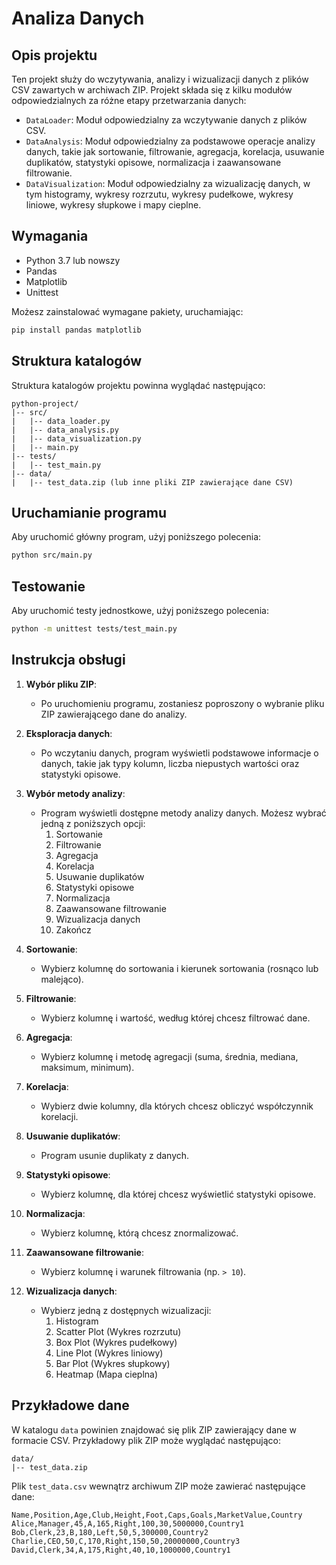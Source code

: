 # Analiza Danych

## Opis projektu

Ten projekt służy do wczytywania, analizy i wizualizacji danych z plików CSV zawartych w archiwach ZIP. Projekt składa się z kilku modułów odpowiedzialnych za różne etapy przetwarzania danych:

- `DataLoader`: Moduł odpowiedzialny za wczytywanie danych z plików CSV.
- `DataAnalysis`: Moduł odpowiedzialny za podstawowe operacje analizy danych, takie jak sortowanie, filtrowanie, agregacja, korelacja, usuwanie duplikatów, statystyki opisowe, normalizacja i zaawansowane filtrowanie.
- `DataVisualization`: Moduł odpowiedzialny za wizualizację danych, w tym histogramy, wykresy rozrzutu, wykresy pudełkowe, wykresy liniowe, wykresy słupkowe i mapy cieplne.

## Wymagania

- Python 3.7 lub nowszy
- Pandas
- Matplotlib
- Unittest

Możesz zainstalować wymagane pakiety, uruchamiając:

```bash
pip install pandas matplotlib
```

## Struktura katalogów

Struktura katalogów projektu powinna wyglądać następująco:

```
python-project/
|-- src/
|   |-- data_loader.py
|   |-- data_analysis.py
|   |-- data_visualization.py
|   |-- main.py
|-- tests/
|   |-- test_main.py
|-- data/
|   |-- test_data.zip (lub inne pliki ZIP zawierające dane CSV)
```

## Uruchamianie programu

Aby uruchomić główny program, użyj poniższego polecenia:

```bash
python src/main.py
```

## Testowanie

Aby uruchomić testy jednostkowe, użyj poniższego polecenia:

```bash
python -m unittest tests/test_main.py
```

## Instrukcja obsługi

1. **Wybór pliku ZIP**:

   - Po uruchomieniu programu, zostaniesz poproszony o wybranie pliku ZIP zawierającego dane do analizy.

2. **Eksploracja danych**:

   - Po wczytaniu danych, program wyświetli podstawowe informacje o danych, takie jak typy kolumn, liczba niepustych wartości oraz statystyki opisowe.

3. **Wybór metody analizy**:

   - Program wyświetli dostępne metody analizy danych. Możesz wybrać jedną z poniższych opcji:
     1. Sortowanie
     2. Filtrowanie
     3. Agregacja
     4. Korelacja
     5. Usuwanie duplikatów
     6. Statystyki opisowe
     7. Normalizacja
     8. Zaawansowane filtrowanie
     9. Wizualizacja danych
     10. Zakończ

4. **Sortowanie**:

   - Wybierz kolumnę do sortowania i kierunek sortowania (rosnąco lub malejąco).

5. **Filtrowanie**:

   - Wybierz kolumnę i wartość, według której chcesz filtrować dane.

6. **Agregacja**:

   - Wybierz kolumnę i metodę agregacji (suma, średnia, mediana, maksimum, minimum).

7. **Korelacja**:

   - Wybierz dwie kolumny, dla których chcesz obliczyć współczynnik korelacji.

8. **Usuwanie duplikatów**:

   - Program usunie duplikaty z danych.

9. **Statystyki opisowe**:

   - Wybierz kolumnę, dla której chcesz wyświetlić statystyki opisowe.

10. **Normalizacja**:

    - Wybierz kolumnę, którą chcesz znormalizować.

11. **Zaawansowane filtrowanie**:

    - Wybierz kolumnę i warunek filtrowania (np. `> 10`).

12. **Wizualizacja danych**:
    - Wybierz jedną z dostępnych wizualizacji:
      1. Histogram
      2. Scatter Plot (Wykres rozrzutu)
      3. Box Plot (Wykres pudełkowy)
      4. Line Plot (Wykres liniowy)
      5. Bar Plot (Wykres słupkowy)
      6. Heatmap (Mapa cieplna)

## Przykładowe dane

W katalogu `data` powinien znajdować się plik ZIP zawierający dane w formacie CSV. Przykładowy plik ZIP może wyglądać następująco:

```
data/
|-- test_data.zip
```

Plik `test_data.csv` wewnątrz archiwum ZIP może zawierać następujące dane:

```
Name,Position,Age,Club,Height,Foot,Caps,Goals,MarketValue,Country
Alice,Manager,45,A,165,Right,100,30,5000000,Country1
Bob,Clerk,23,B,180,Left,50,5,300000,Country2
Charlie,CEO,50,C,170,Right,150,50,20000000,Country3
David,Clerk,34,A,175,Right,40,10,1000000,Country1
```
